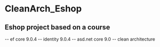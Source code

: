 # CleanArch_Eshop

## Eshop project based on a course

-- ef core 9.0.4
-- identity 9.0.4
-- asd.net core 9.0
-- clean architecture
